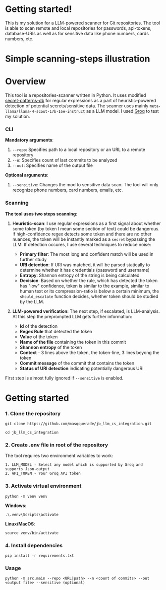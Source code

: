 # Getting started!
This is my solution for a LLM-powered scanner for Git repositories. The tool is able to scan remote and local repositories for passwords, api-tokens, database-URIs as well as for sensitive data like phone numbers, cards numbers, etc.

# Simple scanning-steps illustration 


# Overview
This tool is a repositories-scanner written in Python. It uses modified [secret-patterns-db](https://github.com/mazen160/secrets-patterns-db?tab=readme-ov-file) for regular expressions as a part of heuristic-powered detection of potential secrets/sensitive data. The scanner uses mainly `meta-llama/llama-4-scout-17b-16e-instruct` as a LLM model. I used [Groq](https://groq.com/) to test my solution.

### CLI
**Mandatory arguments**:
1. `--repo`: Specifies path to a local repository or an URL to a remote repository
2. `--n`: Specifies count of last commits to be analyzed
3. `--out`: Specifies name of the output file

**Optional arguments**:
1. `--sensitive`: Changes the mod to sensitive data scan. The tool will only recognize phone numbers, card numbers, emails, etc.

### Scanning
**The tool uses two steps scanning**:
1. **Heuristic-scan**: I use regular expressions as a first signal about whether some token (by token I mean some section of text) could be dangerous. If high-confidence regex detects some token and there are no other nuances, the token will be instantly marked as a `secret` bypassing the LLM. If detection occures, I use several techniques to reduce noise:
    - **Primary filter**: The most long and confident match will be used in further study
    - **URI detection**: If URI was matched, it will be parsed statically to determine whether it has credentials (password and username)
    - **Entropy**: Shannon entropy of the string is being calculated
    - **Decision**: Based on whether the rule, which has detected the token has "low" confidence, token is similar to the example, similar to human text or its compression-ratio is below a certain minimum, the `should_escalate` function decides, whether token should be studied by the LLM.

2. **LLM-powered verification**: The next step, if escalated, is LLM-analysis. At this step the preprompted LLM gets further information:
    - **Id** of the detection
    - **Regex Rule** that detected the token
    - **Value** of the token
    - **Name of the file** containing the token in this commit
    - **Shannon entropy** of the token
    - **Context** - 3 lines above the token, the token-line, 3 lines beyong the token
    - **Commit message** of the commit that contains the token
    - **Status of URI detection** indicating potentially dangerous URI

First step is almost fully ignored if `--sensitive` is enabled.
    

# Getting started
### 1. Clone the repository
`git clone https://github.com/masqquerade/jb_llm_cs_integration.git`

`cd jb_llm_cs_integration`

### 2. Create .env file in root of the repository
The tool requires two environment variables to work:

    1. LLM_MODEL - Select any model which is supported by Groq and supports Json-output
    2. API_TOKEN - Your Groq API token
    
### 3. Activate virtual environment
`python -m venv venv`

**Windows**:

`.\.venv\Scripts\activate`

**Linux/MacOS**:

`source venv/bin/activate`

### 4. Install dependencies
`pip install -r requirements.txt`

### Usage
`python -m src.main --repo <URL|path> --n <count of commits> --out <output file> --sensitive (optional)`
